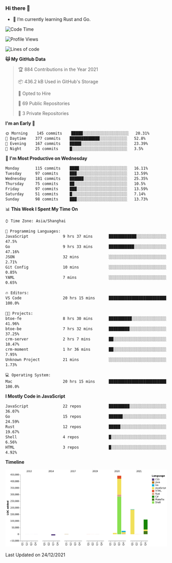 ### Hi there 👋

- 🌱 I’m currently learning Rust and Go.

<!--START_SECTION:waka-->
![Code Time](http://img.shields.io/badge/Code%20Time-51%20hrs%2050%20mins-blue)

![Profile Views](http://img.shields.io/badge/Profile%20Views-12-blue)

![Lines of code](https://img.shields.io/badge/From%20Hello%20World%20I%27ve%20Written-770%20Thousand%20lines%20of%20code-blue)

**🐱 My GitHub Data** 

> 🏆 884 Contributions in the Year 2021
 > 
> 📦 436.2 kB Used in GitHub's Storage 
 > 
> 💼 Opted to Hire
 > 
> 📜 69 Public Repositories 
 > 
> 🔑 3 Private Repositories  
 > 
**I'm an Early 🐤** 

```text
🌞 Morning    145 commits    █████░░░░░░░░░░░░░░░░░░░░   20.31% 
🌆 Daytime    377 commits    █████████████░░░░░░░░░░░░   52.8% 
🌃 Evening    167 commits    █████░░░░░░░░░░░░░░░░░░░░   23.39% 
🌙 Night      25 commits     █░░░░░░░░░░░░░░░░░░░░░░░░   3.5%

```
📅 **I'm Most Productive on Wednesday** 

```text
Monday       115 commits    ████░░░░░░░░░░░░░░░░░░░░░   16.11% 
Tuesday      97 commits     ███░░░░░░░░░░░░░░░░░░░░░░   13.59% 
Wednesday    181 commits    ██████░░░░░░░░░░░░░░░░░░░   25.35% 
Thursday     75 commits     ██░░░░░░░░░░░░░░░░░░░░░░░   10.5% 
Friday       97 commits     ███░░░░░░░░░░░░░░░░░░░░░░   13.59% 
Saturday     51 commits     █░░░░░░░░░░░░░░░░░░░░░░░░   7.14% 
Sunday       98 commits     ███░░░░░░░░░░░░░░░░░░░░░░   13.73%

```


📊 **This Week I Spent My Time On** 

```text
⌚︎ Time Zone: Asia/Shanghai

💬 Programming Languages: 
JavaScript               9 hrs 37 mins       ████████████░░░░░░░░░░░░░   47.5% 
Go                       9 hrs 33 mins       ███████████░░░░░░░░░░░░░░   47.16% 
JSON                     32 mins             ░░░░░░░░░░░░░░░░░░░░░░░░░   2.71% 
Git Config               10 mins             ░░░░░░░░░░░░░░░░░░░░░░░░░   0.85% 
YAML                     7 mins              ░░░░░░░░░░░░░░░░░░░░░░░░░   0.65%

🔥 Editors: 
VS Code                  20 hrs 15 mins      █████████████████████████   100.0%

🐱‍💻 Projects: 
btoe-fe                  8 hrs 30 mins       ██████████░░░░░░░░░░░░░░░   41.96% 
btoe-be                  7 hrs 32 mins       █████████░░░░░░░░░░░░░░░░   37.25% 
crm-server               2 hrs 7 mins        ██░░░░░░░░░░░░░░░░░░░░░░░   10.47% 
crm-moment               1 hr 36 mins        ██░░░░░░░░░░░░░░░░░░░░░░░   7.95% 
Unknown Project          21 mins             ░░░░░░░░░░░░░░░░░░░░░░░░░   1.73%

💻 Operating System: 
Mac                      20 hrs 15 mins      █████████████████████████   100.0%

```

**I Mostly Code in JavaScript** 

```text
JavaScript               22 repos            █████████░░░░░░░░░░░░░░░░   36.07% 
Go                       15 repos            ██████░░░░░░░░░░░░░░░░░░░   24.59% 
Rust                     12 repos            █████░░░░░░░░░░░░░░░░░░░░   19.67% 
Shell                    4 repos             █░░░░░░░░░░░░░░░░░░░░░░░░   6.56% 
HTML                     3 repos             █░░░░░░░░░░░░░░░░░░░░░░░░   4.92%

```


**Timeline**

![Chart not found](https://raw.githubusercontent.com/elton/elton/main/charts/bar_graph.png) 


 Last Updated on 24/12/2021
<!--END_SECTION:waka-->

<!--
**elton/elton** is a ✨ _special_ ✨ repository because its `README.md` (this file) appears on your GitHub profile.

Here are some ideas to get you started:

- 🔭 I’m currently working on ...
- 🌱 I’m currently learning ...
- 👯 I’m looking to collaborate on ...
- 🤔 I’m looking for help with ...
- 💬 Ask me about ...
- 📫 How to reach me: ...
- 😄 Pronouns: ...
- ⚡ Fun fact: ...
-->
